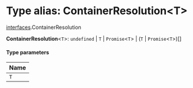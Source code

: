 # Type alias: ContainerResolution\<T>

[interfaces](/en/auto-docs/free-layout-editor/modules/interfaces.md).ContainerResolution

**ContainerResolution**<`T`>: `undefined` | `T` | `Promise`<`T`> | (`T` | `Promise`<`T`>)\[]

#### Type parameters

| Name |
| :------ |
| `T` |
